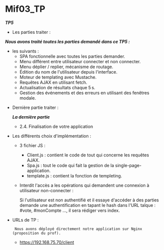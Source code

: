 # Mif03_TP

***TP5***

* Les parties traiter :

***Nous avons traité toutes les parties demandé dans ce TP5 :***

- les suivants : 
    - SPA fonctionnelle avec toutes les parties demander.
    - Menu différent entre utilisateur connecter et non connecter.
    - Menu déplier / replier, mécanisme de routage.
    - Édition du nom de l'utilisateur depuis l'interface.
    - Moteur de templating avec Mustache.
    - Requêtes AJAX en utilisant fetch.
    - Actualisation de résultats chaque 5 s.
    - Gestion des événements et des erreurs en utilisant des fenêtres modale.

* Dernière partie traiter : 

    ***La dernière partie***  

    - 2.4. Finalisation de votre application


* Les différents choix d'implémentation :

    -  3 fichier JS :
        - Client.js : contient le code de tout qui concerne les requêtes AJAX.
        - Spa.js : tout le code qui fait la gestion de la single-page-application.
        - template.js : contient la fonction de templeting.
       
    - Interdit l'accès a les opérations qui demandent une connexion à utilisateur non-connecter :

        Si l'utilisateur est non authentifié et il essaye d'accéder à des parties demande une authentification en tapant le hash dans l'URL talque : #vote, #monCompte ..., il sera rédiger vers index.
   
    
* URLs de TP :
    
       Nous avons déployé directement notre application sur Nginx (proposition du prof).
  
  - https://192.168.75.70/client
    
